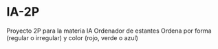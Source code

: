 # IA-2P
Proyecto 2P para la materia IA
Ordenador de estantes
Ordena por forma (regular o irregular) y color (rojo, verde o azul)
